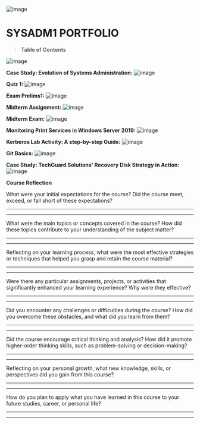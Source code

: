 
![image](https://github.com/user-attachments/assets/b6f7d730-dc74-4c8a-9b3f-8cee55e5a27e)

# SYSADM1 PORTFOLIO

> **Table of Contents**

![image](https://github.com/user-attachments/assets/1f3ae6a3-1406-464a-b00c-591d927c4972)


**Case Study: Evolution of Systems Administration:**
![image](https://github.com/user-attachments/assets/4daa4565-4776-4238-96d4-ebdd73710a1d)

**Quiz 1:**
![image](https://github.com/user-attachments/assets/967f57e8-7a49-4508-a73c-1afb3a744e4a)

**Exam Prelims1:**
![image](https://github.com/user-attachments/assets/39f6eff3-28d6-4f1c-8de5-8360d2ed885d)

**Midterm Assignment:**
![image](https://github.com/user-attachments/assets/d80e86b8-410a-4d05-b5a5-2fc25d24e612)

**Midterm Exam:**
![image](https://github.com/user-attachments/assets/1de5cd65-a569-432a-8cbc-04c7e180979c)

**Monitoring Print Services in Windows Server 2019:**
![image](https://github.com/user-attachments/assets/4a07c592-40d6-4ba0-9398-b3841dc91cb0)

**Kerberos Lab Activity: A step-by-step Guide:**
![image](https://github.com/user-attachments/assets/37e33f0d-e665-4ef5-a2cc-21152cb03b00)

**Git Basics:**
![image](https://github.com/user-attachments/assets/15bc9c98-13fa-4a0d-b016-87bd93d00982)

**Case Study: TechGuard Solutions' Recovery Disk Strategy in Action:**
![image](https://github.com/user-attachments/assets/72c27336-27d2-463f-9c26-32fdfc80760a)



**Course Reflection**

What were your initial expectations for the course? Did the course meet,
exceed, or fall short of these expectations?

  -----------------------------------------------------------------------

  -----------------------------------------------------------------------

What were the main topics or concepts covered in the course? How did
these topics contribute to your understanding of the subject matter?

  -----------------------------------------------------------------------

  -----------------------------------------------------------------------

Reflecting on your learning process, what were the most effective
strategies or techniques that helped you grasp and retain the course
material?

  -----------------------------------------------------------------------

  -----------------------------------------------------------------------

Were there any particular assignments, projects, or activities that
significantly enhanced your learning experience? Why were they
effective?

  -----------------------------------------------------------------------

  -----------------------------------------------------------------------

Did you encounter any challenges or difficulties during the course? How
did you overcome these obstacles, and what did you learn from them?

  -----------------------------------------------------------------------

  -----------------------------------------------------------------------

Did the course encourage critical thinking and analysis? How did it
promote higher-order thinking skills, such as problem-solving or
decision-making?

  -----------------------------------------------------------------------

  -----------------------------------------------------------------------

Reflecting on your personal growth, what new knowledge, skills, or
perspectives did you gain from this course?

  -----------------------------------------------------------------------

  -----------------------------------------------------------------------

How do you plan to apply what you have learned in this course to your
future studies, career, or personal life?

  -----------------------------------------------------------------------

  -----------------------------------------------------------------------
